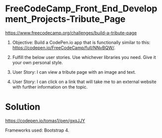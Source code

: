 # FreeCodeCamp_Front_End_Development_Projects-Tribute_Page

https://www.freecodecamp.org/challenges/build-a-tribute-page

1) Objective: Build a CodePen.io app that is functionally similar to this: https://codepen.io/FreeCodeCamp/full/NNvBQW/.

2) Fulfill the below user stories. Use whichever libraries you need. Give it your own personal style.

3) User Story: I can view a tribute page with an image and text.

4) User Story: I can click on a link that will take me to an external website with further information on the topic.

# Solution

https://codepen.io/tomas1/pen/gxqJJY

Frameworks used: Bootstrap 4. 

